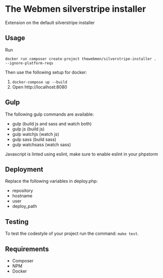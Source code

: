 # The Webmen silverstripe installer
Extension on the default silverstripe installer

## Usage
Run
```
docker run composer create-project thewebmen/silverstripe-installer . --ignore-platform-reqs
```

Then use the following setup for docker:

1. `docker-compose up --build`
2. Open http://localhost:8080


## Gulp
The following gulp commands are available:
- gulp (build js and sass and watch both)
- gulp js (build js)
- gulp watchjs (watch js)
- gulp sass (build sass)
- gulp watchsass (watch sass)

Javascript is linted using eslint, make sure to enable eslint in your phpstorm

## Deployment
Replace the following variables in deploy.php:
- repository
- hostname
- user
- deploy_path

## Testing
To test the codestyle of your project run the command: `make test`.

## Requirements

- Composer
- NPM
- Docker

